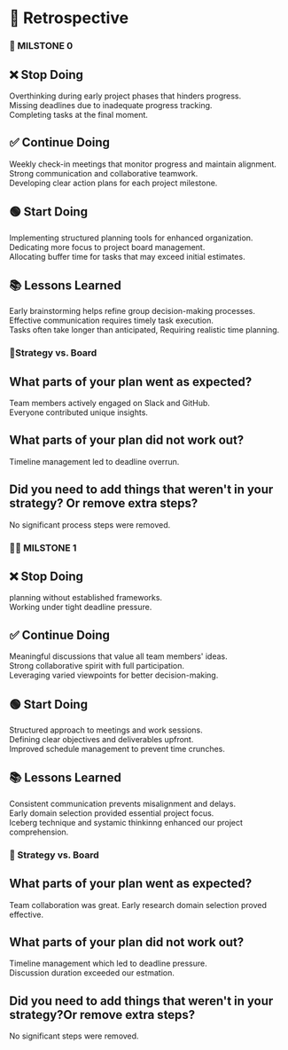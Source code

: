 <!-- this template is for inspiration, feel free to change it however you like! -->

# 🔁  Retrospective
 ### 🚀 MILSTONE 0

##  ❌ Stop Doing
Overthinking during early project phases that hinders progress.  
Missing deadlines due to inadequate progress tracking.  
Completing tasks at the final moment.  
##  ✅ Continue Doing
Weekly check-in meetings that monitor progress and maintain alignment.  
Strong communication and collaborative teamwork.  
Developing clear action plans for each project milestone.  
##  🟢 Start Doing
Implementing structured planning tools for enhanced organization.  
Dedicating more focus to project board management.  
Allocating buffer time for tasks that may exceed initial estimates.  
##  📚 Lessons Learned
Early brainstorming helps refine group decision-making processes.   
Effective communication requires timely task execution.  
Tasks often take longer than anticipated, Requiring realistic time planning.  

### 🎯Strategy vs. Board

## What parts of your plan went as expected?
Team members actively engaged on Slack and GitHub.  
Everyone contributed unique insights.  
## What parts of your plan did not work out?
Timeline management led to deadline overrun.    
## Did you need to add things that weren't in your strategy? Or remove extra steps?
No significant process steps were removed.  


### 🚀🚀 MILSTONE 1

##  ❌ Stop Doing
planning without established frameworks.  
Working under tight deadline pressure.  
##  ✅ Continue Doing
Meaningful discussions that value all team members' ideas.  
Strong collaborative spirit with full participation.    
Leveraging varied viewpoints for better decision-making.    
##  🟢 Start Doing
Structured approach to meetings and work sessions.  
Defining clear objectives and deliverables upfront.  
Improved schedule management to prevent time crunches.  
##  📚 Lessons Learned
Consistent communication prevents misalignment and delays.   
Early domain selection provided essential project focus.  
Iceberg technique and systamic thinkinng enhanced our project comprehension.   
 

### 🎯 Strategy vs. Board

## What parts of your plan went as expected?
Team collaboration was great. 
Early research domain selection proved effective.  
## What parts of your plan did not work out?
Timeline management which led to deadline pressure.  
Discussion duration exceeded our estmation.  
## Did you need to add things that weren't in your strategy?Or remove extra steps?
No significant steps were removed.





<!-- reflect on your contributions, challenges and progress in this milestone -->
